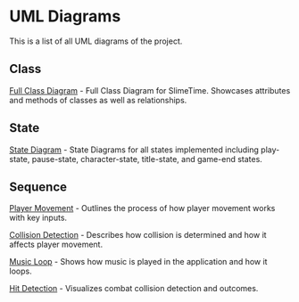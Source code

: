 # UML Diagrams
This is a list of all UML diagrams of the project.
## Class
[Full Class Diagram](https://github.com/JQBNguyen/CS151-Slime_Time/blob/main/diagrams/SlimeTime_Class_UML.png) - Full Class Diagram for SlimeTime. Showcases attributes and methods of classes as well as relationships.

## State
[State Diagram](https://github.com/JQBNguyen/CS151-Slime_Time/blob/main/diagrams/State%20Diagram.drawio.png) - State Diagrams for all states implemented including play-state, pause-state, character-state, title-state, and game-end states.
## Sequence
[Player Movement](https://github.com/JQBNguyen/CS151-Slime_Time/blob/main/diagrams/PlayerMovement_Sequence.png) - Outlines the process of how player movement works with key inputs.

[Collision Detection](https://github.com/JQBNguyen/CS151-Slime_Time/blob/main/diagrams/Collision_Detection.png) - Describes how collision is determined and how it affects player movement.

[Music Loop](https://github.com/JQBNguyen/CS151-Slime_Time/blob/main/diagrams/MusicLoop.PNG) - Shows how music is played in the application and how it loops.

[Hit Detection](https://github.com/JQBNguyen/CS151-Slime_Time/blob/main/diagrams/HitDetection.png) - Visualizes combat collision detection and outcomes.

